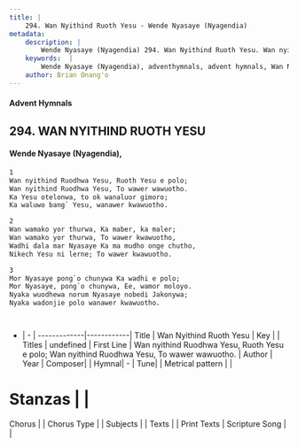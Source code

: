 ```yaml
---
title: |
    294. Wan Nyithind Ruoth Yesu - Wende Nyasaye (Nyagendia)
metadata:
    description: |
        Wende Nyasaye (Nyagendia) 294. Wan Nyithind Ruoth Yesu. Wan nyithind Ruodhwa Yesu, Ruoth Yesu e polo; Wan nyithind Ruodhwa Yesu, To wawer wawuotho. Ka Yesu otelonwa, to ok wanaluor gimoro; Ka waluwo bang` Yesu, wanawer kwawuotho.  
    keywords:  |
        Wende Nyasaye (Nyagendia), adventhymnals, advent hymnals, Wan Nyithind Ruoth Yesu, Wan nyithind Ruodhwa Yesu, Ruoth Yesu e polo; Wan nyithind Ruodhwa Yesu, To wawer wawuotho.. 
    author: Brian Onang'o
---
```


#### Advent Hymnals
## 294. WAN NYITHIND RUOTH YESU
####  Wende Nyasaye (Nyagendia),

```txt
1
Wan nyithind Ruodhwa Yesu, Ruoth Yesu e polo;
Wan nyithind Ruodhwa Yesu, To wawer wawuotho.
Ka Yesu otelonwa, to ok wanaluor gimoro;
Ka waluwo bang` Yesu, wanawer kwawuotho.

2
Wan wamako yor thurwa, Ka maber, ka maler;
Wan wamako yor thurwa, To wawer kwawuotho,
Wadhi dala mar Nyasaye Ka ma mudho onge chutho,
Nikech Yesu ni lerne; To wawer kwawuotho.

3
Mor Nyasaye pong`o chunywa Ka wadhi e polo;
Mor Nyasaye, pong`o chunywa, Ee, wamor moloyo.
Nyaka wuodhewa norum Nyasaye nobedi Jakonywa;
Nyaka wadonjie polo wanawer kwawuotho.




```

- |   -  |
-------------|------------|
Title | Wan Nyithind Ruoth Yesu |
Key |  |
Titles | undefined |
First Line | Wan nyithind Ruodhwa Yesu, Ruoth Yesu e polo; Wan nyithind Ruodhwa Yesu, To wawer wawuotho. |
Author | 
Year | 
Composer| |
Hymnal|  - |
Tune|  |
Metrical pattern | |
# Stanzas |  |
Chorus |  |
Chorus Type |  |
Subjects | |
Texts |  |
Print Texts | 
Scripture Song |  |
    
